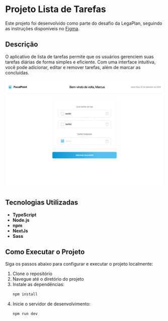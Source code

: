 # Projeto Lista de Tarefas

Este projeto foi desenvolvido como parte do desafio da LegaPlan, seguindo as instruções disponíveis no [Figma](https://www.figma.com/design/4iESWnasLZSHyghg1ipj1P/Teste-Dev-Junior---Legaplan).

## Descrição

O aplicativo de lista de tarefas permite que os usuários gerenciem suas tarefas diárias de forma simples e eficiente. Com uma interface intuitiva, você pode adicionar, editar e remover tarefas, além de marcar as concluídas.

![Exemplo da interface do aplicativo](src/assets/focalpoint.png)

## Tecnologias Utilizadas

- **TypeScript**
- **Node.js**
- **npm**
- **NextJs**
- **Sass**

## Como Executar o Projeto

Siga os passos abaixo para configurar e executar o projeto localmente:

1. Clone o repositório
2. Navegue até o diretório do projeto
3. Instale as dependências:
    ```bash
    npm install
4. Inicie o servidor de desenvolvimento:
    ```bash
    npm run dev
